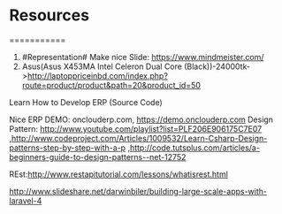 # Resources
===========
1. #Representation#
  Make nice Slide: https://www.mindmeister.com/
2. Asus(Asus X453MA Intel Celeron Dual Core (Black))-24000tk->http://laptoppriceinbd.com/index.php?route=product/product&path=20&product_id=50

Learn How to Develop ERP (Source Code)

Nice ERP DEMO: onclouderp.com, https://demo.onclouderp.com
Design Pattern: http://www.youtube.com/playlist?list=PLF206E906175C7E07
,http://www.codeproject.com/Articles/1009532/Learn-Csharp-Design-patterns-step-by-step-with-a-p
,http://code.tutsplus.com/articles/a-beginners-guide-to-design-patterns--net-12752


REst:http://www.restapitutorial.com/lessons/whatisrest.html


http://www.slideshare.net/darwinbiler/building-large-scale-apps-with-laravel-4

